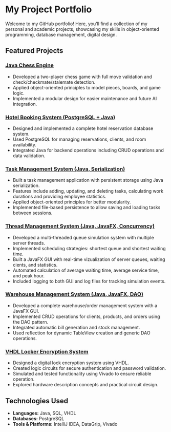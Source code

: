 # My Project Portfolio

Welcome to my GitHub portfolio! Here, you’ll find a collection of my personal and academic projects, showcasing my skills in object-oriented programming, database management, digital design.

## Featured Projects

### [Java Chess Engine](https://github.com/larisa229/chess-engine)
- Developed a two-player chess game with full move validation and check/checkmate/stalemate detection.
- Applied object-oriented principles to model pieces, boards, and game logic.
- Implemented a modular design for easier maintenance and future AI integration.

### [Hotel Booking System (PostgreSQL + Java)](https://github.com/larisa229/Hotel-Booking.git)
- Designed and implemented a complete hotel reservation database system.
- Used PostgreSQL for managing reservations, clients, and room availability.
- Integrated Java for backend operations including CRUD operations and data validation.

### [Task Management System (Java, Serialization)](https://github.com/larisa229/task-management)
- Built a task management application with persistent storage using Java serialization.
- Features include adding, updating, and deleting tasks, calculating work durations and providing employee statistics.
- Applied object-oriented principles for better modularity.
- Implemented file-based persistence to allow saving and loading tasks between sessions.

### [Thread Management System (Java, JavaFX, Concurrency)](https://github.com/larisa229/Thread-Management.git)
- Developed a multi-threaded queue simulation system with multiple server threads.
- Implemented scheduling strategies: shortest queue and shortest waiting time.
- Built a JavaFX GUI with real-time vizualization of server queues, waiting cients, and statistics.
- Automated calculation of average waiting time, average service time, and peak hour.
- Included logging to both GUI and log files for tracking simulation events.

### [Warehouse Management System (Java, JavaFX, DAO)](https://github.com/larisa229/Warehouse-Management.git)
- Developed a complete warehouse/order management system with a JavaFX GUI.
- Implemented CRUD operations for clients, products, and orders using the DAO pattern.
- Integrated automatic bill generation and stock management.
- Used reflection for dynamic TableView creation and generic DAO operations.

### [VHDL Locker Encryption System](https://github.com/larisa229/Locker-Encryption-VHDL.git)
- Designed a digital lock encryption system using VHDL.
- Created logic circuits for secure authentication and password validation.
- Simulated and tested functionality using Vivado to ensure reliable operation.
- Explored hardware description concepts and practical circuit design.

## Technologies Used
- **Languages:** Java, SQL, VHDL
- **Databases:** PostgreSQL
- **Tools & Platforms:** IntelliJ IDEA, DataGrip, Vivado
